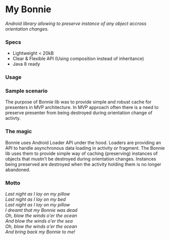 # My Bonnie
_Android library allowing to preserve instance of any object accross orientation changes._

### Specs
* Lightweight < 20kB
* Clear & Flexible API (Using composition instead of inheritance)
* Java 8 ready

### Usage

### Sample scenario
The purpose of Bonnie lib was to provide simple and robust cache for presenters in MVP architecture. In MVP approach often there is a need to preserve presenter from being destroyed during orientation change of activty. 

### The magic
Bonnie uses Android Loader API under the hood. Loaders are providing an API to handle asynchronous data loading in activity or fragment. The Bonnie lib uses them to provide simple way of caching (preserving) instances of objects that mustn't be destroyed during orientation changes. Instances being preserved are destroyed when the activity holding them is no longer abandoned. 

### Motto
_Last night as I lay on my pillow_<br>
_Last night as I lay on my bed_<br>
_Last night as I lay on my pillow_<br>
_I dreamt that my Bonnie was dead_<br>
_Oh, blow the winds o'er the ocean_<br>
_And blow the winds o'er the sea_<br>
_Oh, blow the winds o'er the ocean_<br>
_And bring back my Bonnie to me!_<br>

